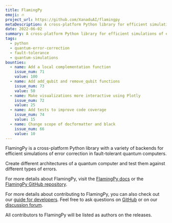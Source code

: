 ```yaml
---
title: FlamingPy
emoji: 🔥
project_url: https://github.com/XanaduAI/flamingpy
metaDescription: A cross-platform Python library for efficient simulations of error correction in fault-tolerant quantum computers.
date: 2022-06-02
summary: A cross-platform Python library for efficient simulations of error correction in fault-tolerant quantum computers.
tags:
  - python
  - quantum-error-correction
  - fault-tolerance
  - quantum-simulations
bounties:
  - name: Add a local complementation function
    issue_num: 71
    value: 100
  - name: Add add_qubit and remove_qubit functions
    issue_num: 73
    value: 50
  - name: Make visualizations more interactive using Plotly
    issue_num: 72
    value: 25
  - name: Add tests to improve code coverage
    issue_num: 74
    value: 15
  - name: Change scope of docformatter and black
    issue_num: 66
    value: 10
---
```



FlamingPy is a cross-platform Python library with a variety of backends for efficient simulations of error correction in fault-tolerant quantum computers.

Create different architectures of a quantum computer and test them against different types of errors.

For more details about FlamingPy, visit the [FlamingPy docs](https://flamingpy.readthedocs.io/en/latest/) or the [FlamingPy GitHub repository](https://github.com/XanaduAI/flamingpy).

For more details about contributing to FlamingPy, you can also check out our [guide for developers](https://flamingpy.readthedocs.io/en/latest/development/guide_for_devs.html). Feel free to ask questions on [GitHub](https://github.com/XanaduAI/flamingpy) or on our [discussion forum](https://github.com/XanaduAI/flamingpy/discussions).

All contributors to FlamingPy will be listed as authors on the releases.
